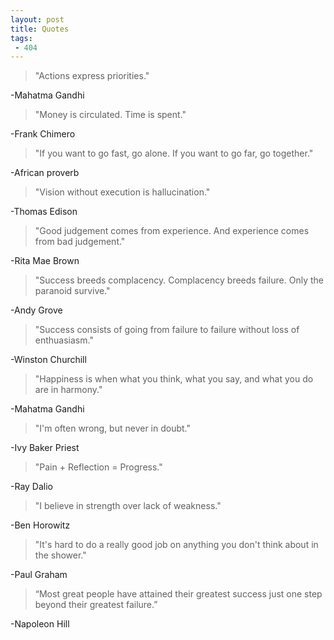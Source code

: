 ```yaml
---
layout: post
title: Quotes 
tags: 
 - 404
---
```


>"Actions express priorities."

-Mahatma Gandhi

>"Money is circulated. Time is spent."

-Frank Chimero

>"If you want to go fast, go alone. If you want to go far, go together."

-African proverb

>"Vision without execution is hallucination."

-Thomas Edison

>"Good judgement comes from experience. And experience comes from bad judgement."

-Rita Mae Brown  

>"Success breeds complacency. Complacency breeds failure. Only the paranoid survive."

-Andy Grove

>"Success consists of going from failure to failure without loss of enthuasiasm."

-Winston Churchill

>"Happiness is when what you think, what you say, and what you do are in harmony."

-Mahatma Gandhi  

>"I'm often wrong, but never in doubt."  

-Ivy Baker Priest  

>"Pain + Reflection = Progress."

-Ray Dalio  

>"I believe in strength over lack of weakness."

-Ben Horowitz  

>"It's hard to do a really good job on anything you don't think about in the shower."

-Paul Graham

>“Most great people have attained their greatest success just one step beyond their greatest failure.” 

-Napoleon Hill  

